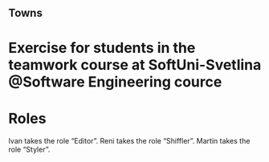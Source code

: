 ## Towns
# Exercise for students in the teamwork course at SoftUni-Svetlina @Software Engineering cource

# Roles
  Ivan takes the role “Editor”.
  Reni takes the role “Shiffler”.
  Martin takes the role “Styler”.
